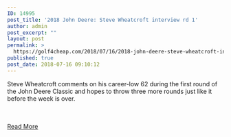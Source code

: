 ```yaml
---
ID: 14995
post_title: '2018 John Deere: Steve Wheatcroft interview rd 1'
author: admin
post_excerpt: ""
layout: post
permalink: >
  https://golf4cheap.com/2018/07/16/2018-john-deere-steve-wheatcroft-interview-rd-1/
published: true
post_date: 2018-07-16 09:10:12
---
```

<p>Steve Wheatcroft comments on his career-low 62 during the first round of the John Deere Classic and hopes to throw three more rounds just like it before the week is over.</p><br><br><a href="http://www.golfchannel.com/video/wheatcroft-62-we-will-try-throw-three-more-62s-them">Read More</a>
